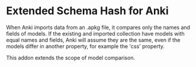 # Extended Schema Hash for Anki

When Anki imports data from an .apkg file, it compares only the names and
fields of models.
If the existing and imported collection have models with equal names and
fields, Anki will assume they are the same, even if the models differ in
another property, for example the 'css' property.

This addon extends the scope of model comparison.
